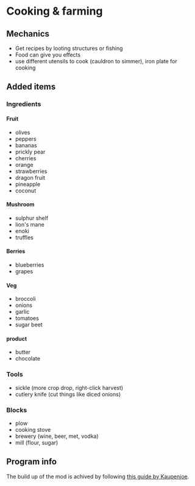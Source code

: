 # Cooking & farming

## Mechanics

- Get recipes by looting structures or fishing
- Food can give you effects
- use different utensils to cook (cauldron to simmer), iron plate for cooking

## Added items

### Ingredients

#### Fruit

- olives
- peppers
- bananas
- prickly pear
- cherries
- orange
- strawberries
- dragon fruit
- pineapple
- coconut

#### Mushroom

- sulphur shelf
- lion's mane
- enoki
- truffles

#### Berries

- blueberries
- grapes

#### Veg

- broccoli
- onions
- garlic
- tomatoes
- sugar beet

#### product

- butter
- chocolate

### Tools

- sickle (more crop drop, right-click harvest)
- cutlery knife (cut things like diced onions)

### Blocks

- plow
- cooking stove
- brewery (wine, beer, met, vodka)
- mill (flour, sugar)

## Program info
The build up of the mod is achived by following [this guide by Kaupenjoe](https://youtu.be/TPfNvwfgXAU).